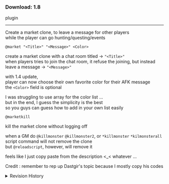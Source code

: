 ### Download: 1.8
plugin

--------------------------------

Create a market clone, to leave a message for other players  
while the player can go hunting/questing/events

```
@market "<Title>" "<Message>" <Color>
```

create a market clone with a chat room titled -> `"<Title>"`  
when players tries to join the chat room, it refuse the joining, but instead leave a message -> `"<Message>"`

with 1.4 update,  
player can now choose their own favorite color for their AFK message  
the `<Color>` field is optional

I was struggling to use array for the color list ...  
but in the end, I guess the simplicity is the best  
so you guys can guess how to add in your own list easily


```
@marketkill
```

kill the market clone without logging off


when a GM do `@killmonster` `@killmonster2`, or `*killmonster` `*kilmonsterall` script command will not remove the clone  
but `@reloadscript`, however, will remove it


feels like I just copy paste from the description <_<
whatever ...


Credit : remember to rep up Dastgir's topic because I mostly copy his codes

<details>
<summary>Revision History</summary>

1.0  
plugin.  
patch

1.1  
plugin.  
patch
- fix clone's facing direction and sitting issue

1.2  
plugin.  
patch
- fix @killmonster still able to kill market clone

1.3  
plugin.  
patch
- change back all status-damage into status-kill for readability
- fix a bug that when a server enabled show_mob_info, the clone shouldn't has listed the hp nor level
- fix a bug that player shouldn't create a market clone while chatting or vending
- and for the patch, move all configuration into battle folder, makes more sense in this way (credit: Napster)
- add zeny requirement

1.4 - plugin
- update to new plugin format
- fix possible memory leak when a player input a fail message
- change all i++ into ++i
- no longer overwrite @reloadscript, hook to npc_reload function instead
- since clif->messagecolor_self has been fixed, use that command in chat_joinchat_pre function
- add configuration for player has a cart/mount/mado, the clone can display these items as well
  - for me, it feels weird ... peco and cart is 1 thing, but warg and falcon ... ?
- now player can choose to use their favorite color in their AFK message from a list
- since all killmonster at/script functions looks the same, all of them hook to 1 same function

1.4a
- optimized the OPTION area when spawn

1.5 - plugin
- fix an issue that when using @hide, the market clone also clone as invisible
  - the real issue about this is, if that GM do @marketkill, the surrounding client will crash

1.6 - plugin
- update to latest revision
- remove all TBL_ and change to struct
- add NULL checks to places where it needed
- update the clif_charnameack with struct packet_reqnameall_ack

1.7 - plugin
- fix memory leak for not removing the chatroom

1.8 - plugin
- update to latest revision

</details>
